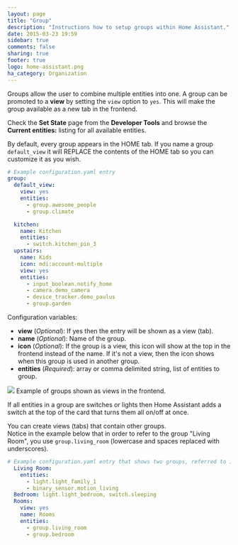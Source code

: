 ```yaml
---
layout: page
title: "Group"
description: "Instructions how to setup groups within Home Assistant."
date: 2015-03-23 19:59
sidebar: true
comments: false
sharing: true
footer: true
logo: home-assistant.png
ha_category: Organization
---
```


Groups allow the user to combine multiple entities into one. A group can be promoted to a **view** by setting the `view` option to `yes`. This will make the group available as a new tab in the frontend.

Check the **Set State** page from the **Developer Tools** and browse the **Current entities:** listing for all available entities.

By default, every group appears in the HOME tab. If you name a group `default_view` it will REPLACE the contents of the HOME tab so you can customize it as you wish.

```yaml
# Example configuration.yaml entry
group:
  default_view:
    view: yes
    entities:
      - group.awesome_people
      - group.climate

  kitchen:
    name: Kitchen
    entities:
      - switch.kitchen_pin_3
  upstairs:
    name: Kids
    icon: mdi:account-multiple
    view: yes
    entities:
      - input_boolean.notify_home
      - camera.demo_camera
      - device_tracker.demo_paulus
      - group.garden
```

Configuration variables:

- **view** (*Optional*): If yes then the entry will be shown as a view (tab).
- **name** (*Optional*): Name of the group.
- **icon** (*Optional*): If the group is a view, this icon will show at the top in the frontend instead of the name. If it's not a view, then the icon shows when this group is used in another group.
- **entities** (*Required*): array or comma delimited string, list of entities to group.

<p class='img'>
<img src='/images/blog/2016-01-release-12/views.png'>
Example of groups shown as views in the frontend.
</p>

If all entities in a group are switches or lights then Home Assistant adds a switch at the top of the card that turns them all on/off at once.

You can create views (tabs) that contain other groups.  
Notice in the example below that in order to refer to the group "Living Room", you use `group.living_room` (lowercase and spaces replaced with underscores).

```yaml
# Example configuration.yaml entry that shows two groups, referred to in a view group (tab)
  Living Room:
    entities:
      - light.light_family_1
      - binary_sensor.motion_living
  Bedroom: light.light_bedroom, switch.sleeping
  Rooms:                                                                                                                                                       
    view: yes                                                                                                                                                  
    name: Rooms
    entities:                                                                                                                                                  
      - group.living_room                                                                                                                                      
      - group.bedroom                                                                                                                                          
``` 